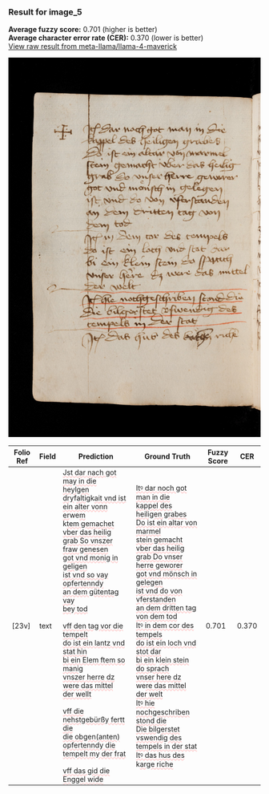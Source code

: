 ### Result for image_5
**Average fuzzy score:** 0.701 (higher is better)<br>**Average character error rate (CER):** 0.370 (lower is better)<br>[View raw result from meta-llama/llama-4-maverick](https://github.com/RISE-UNIBAS/humanities_data_benchmark/blob/main/results/2025-10-24/T0301/request_T0301_image_5.json)

<img src="https://github.com/RISE-UNIBAS/humanities_data_benchmark/blob/main/benchmarks/medieval_manuscripts/images/image_5.jpg?raw=true" alt="image_5" width="800px">

<style>
.diff { text-decoration: underline; text-decoration-color: #ffcccc; text-decoration-style: wavy; }
</style>

| Folio Ref | Field | Prediction | Ground Truth | Fuzzy Score | CER |
|-----------|-------|------------|--------------|-------------|-----|
| [23v] | text | <span class="diff">Jst dar nach got may in die<br> heylgen dry</span>f<span class="diff">altig</span>k<span class="diff">ait vnd ist ein alter vonn er</span>we<span class="diff">m<br></span>k<span class="diff">tem gemachet vber das heilig<br> grab So vnszer fraw genesen<br> got vnd monig in geligen<br> ist vnd so vay opfertenndy<br> an dem gütentag vay<br> bey tod<br><br>vff den tag vor die tempelt<br> do ist ein lantz vnd stat hin<br> bi ein Elem ftem so manig<br> vnszer herre dz were das mittel<br> der wellt<br><br>vff die nehstgebürßy fertt die<br> die obgen(anten) opfertenndy die<br> tempelt my der frat<br><br>vff das gid die Enggel wide</span> | <span class="diff">Itꝰ dar noch got man in die<br> kappel des heiligen grabes<br> Do ist ein altar von marmel<br> stein gemacht vber das heilig<br> grab Do vnser herre geworer<br> got vnd mönsch in gelegen<br> ist vnd do von v</span>f<span class="diff">erstanden<br> an dem dritten tag von dem tod<br> Itꝰ in dem cor des tempels<br> do ist ein loch vnd stot dar<br> bi ein </span>k<span class="diff">lein stein do sprach<br> vnser here dz </span>we<span class="diff">re das mittel<br> der welt<br> Itꝰ hie nochgeschriben stond die<br> Die bilgerstet vswendig des<br> tempels in der stat<br> Itꝰ das hus des </span>k<span class="diff">arge riche</span> | 0.701 | 0.370 |
